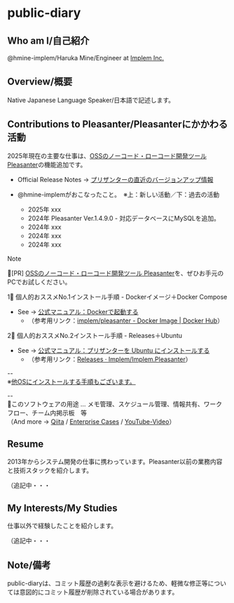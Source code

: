 # public-diary

## Who am I/自己紹介

@hmine-implem/Haruka Mine/Engineer at [Implem Inc.](https://implem.co.jp/)

## Overview/概要

Native Japanese Language Speaker/日本語で記述します。

## Contributions to Pleasanter/Pleasanterにかかわる活動

2025年現在の主要な仕事は、[OSSのノーコード・ローコード開発ツール Pleasanter](https://pleasanter.org/)の機能追加です。

- Official Release Notes -> [プリザンターの直近のバージョンアップ情報](https://pleasanter.org/ja/manual/release-notes-core)

- @hmine-implemがおこなったこと。　※上：新しい活動／下：過去の活動
  - 2025年 xxx
  - 2024年 Pleasanter Ver.1.4.9.0 - 対応データベースにMySQLを追加。
  - 2024年 xxx
  - 2024年 xxx
  - 2024年 xxx


> [!NOTE]
> 📢[PR] [OSSのノーコード・ローコード開発ツール Pleasanter](https://pleasanter.org/)を、ぜひお手元のPCでお試しください。
> 
> 1⃣ 個人的おススメNo.1インストール手順 - Dockerイメージ＋Docker Compose
> 
> - See -> [公式マニュアル：Dockerで起動する](https://www.pleasanter.org/ja/manual/getting-started-pleasanter-docker)
>   - （参考用リンク：[implem/pleasanter - Docker Image | Docker Hub](https://hub.docker.com/r/implem/pleasanter)）
> 
> 2⃣ 個人的おススメNo.2インストール手順 - Releases＋Ubuntu
> 
> - See -> [公式マニュアル：プリザンターを Ubuntu にインストールする](https://www.pleasanter.org/ja/manual/getting-started-pleasanter-ubuntu)
>   - （参考用リンク：[Releases · Implem/Implem.Pleasanter](https://github.com/Implem/Implem.Pleasanter/releases)）
>
> --  
> ※[他OSにインストールする手順もございます。](https://www.pleasanter.org/ja/manual?category=0090_0120)
>
> --  
> 📝このソフトウェアの用途 … メモ管理、スケジュール管理、情報共有、ワークフロー、チーム内掲示板　等  
> （And more -> [Qiita](https://qiita.com/tags/pleasanter) / [Enterprise Cases](https://pleasanter.org/cases) / [YouTube-Video](https://www.youtube.com/@Pleasanter/videos)）

## Resume

2013年からシステム開発の仕事に携わっています。Pleasanter以前の業務内容と技術スタックを紹介します。

（追記中・・・

## My Interests/My Studies

仕事以外で経験したことを紹介します。

（追記中・・・

## Note/備考

public-diaryは、コミット履歴の過剰な表示を避けるため、軽微な修正等については意図的にコミット履歴が削除されている場合があります。

